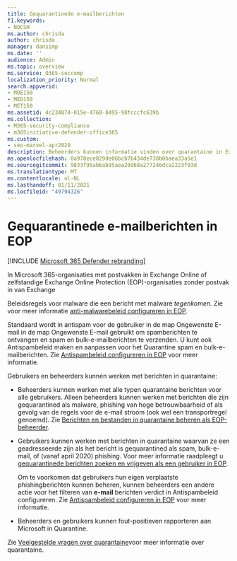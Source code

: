```yaml
---
title: Gequarantinede e-mailberichten
f1.keywords:
- NOCSH
ms.author: chrisda
author: chrisda
manager: dansimp
ms.date: ''
audience: Admin
ms.topic: overview
ms.service: O365-seccomp
localization_priority: Normal
search.appverid:
- MOE150
- MED150
- MET150
ms.assetid: 4c234874-015e-4768-8495-98fcccfc639b
ms.collection:
- M365-security-compliance
- m365initiative-defender-office365
ms.custom:
- seo-marvel-apr2020
description: Beheerders kunnen informatie vinden over quarantaine in Exchange Online Protection (EOP) die mogelijk schadelijke of ongewenste berichten bevat.
ms.openlocfilehash: 8a978ece029de06bcb7b434de730b0baea33a5e1
ms.sourcegitcommit: 9833f95ab6ab95aea20d68a277246dca2223f93d
ms.translationtype: MT
ms.contentlocale: nl-NL
ms.lasthandoff: 01/11/2021
ms.locfileid: "49794326"
---
```

# <a name="quarantined-email-messages-in-eop"></a>Gequarantinede e-mailberichten in EOP

[!INCLUDE [Microsoft 365 Defender rebranding](../includes/microsoft-defender-for-office.md)]


In Microsoft 365-organisaties met postvakken in Exchange Online of zelfstandige Exchange Online Protection (EOP)-organisaties zonder postvak in van Exchange

Beleidsregels voor malware die een bericht met malware *tegenkomen.* Zie voor meer informatie [anti-malwarebeleid configureren in EOP](configure-anti-malware-policies.md).

Standaard wordt in antispam voor de gebruiker in de map Ongewenste E-mail in de map Ongewenste E-mail gebruikt om spamberichten te ontvangen en spam en bulk-e-mailberichten te verzenden. U kunt ook Antispambeleid maken en aanpassen voor het Quarantine spam en bulk-e-mailberichten. Zie [Antispambeleid configureren in EOP](configure-your-spam-filter-policies.md) voor meer informatie.

Gebruikers en beheerders kunnen werken met berichten in quarantaine:

- Beheerders kunnen werken met alle typen quarantaine berichten voor alle gebruikers. Alleen beheerders kunnen werken met berichten die zijn gequarantined als malware, phishing van hoge betrouwbaarheid of als gevolg van de regels voor de e-mail stroom (ook wel een transportregel genoemd). Zie [Berichten en bestanden in quarantaine beheren als EOP-beheerder](manage-quarantined-messages-and-files.md).

- Gebruikers kunnen werken met berichten in quarantaine waarvan ze een geadresseerde zijn als het bericht is gequarantined als spam, bulk-e-mail, of (vanaf april 2020) phishing. Voor meer informatie raadpleegt u [gequarantinede berichten zoeken en vrijgeven als een gebruiker in EOP](find-and-release-quarantined-messages-as-a-user.md).

  Om te voorkomen dat gebruikers hun eigen verplaatste phishingberichten kunnen beheren, kunnen beheerders een andere actie voor het filteren van **e-mail** berichten verdict in Antispambeleid configureren. Zie [Antispambeleid configureren in EOP](configure-your-spam-filter-policies.md) voor meer informatie.

- Beheerders en gebruikers kunnen fout-positieven rapporteren aan Microsoft in Quarantine.

Zie [Veelgestelde vragen over quarantaine](quarantine-faq.md)voor meer informatie over quarantaine.
